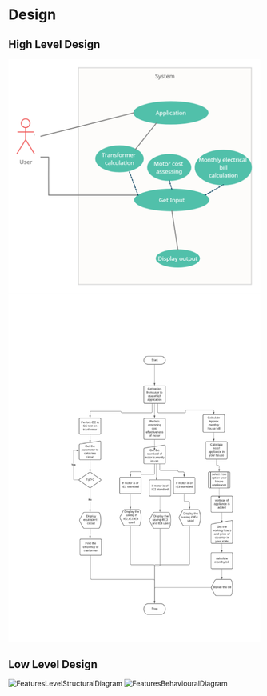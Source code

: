 # Design

## High Level Design 

![HighLevelStructuralDiagram](https://github.com/sarvesh-k/mini-project/blob/main/264169_miniproject-main/6_ImagesAndVideos/high%20level.png)
![HighLevelBehaviouralDiagram](https://github.com/sarvesh-k/mini-project/blob/main/264169_miniproject-main/6_ImagesAndVideos/image.png)

## Low Level Design 


![FeaturesLevelStructuralDiagram](https://github.com/Himanshu257170/stepin_miniproject/blob/main/6_ImagesAndVideos/low%20level%201.png)
![FeaturesBehaviouralDiagram](https://github.com/Himanshu257170/stepin_miniproject/blob/main/6_ImagesAndVideos/low%20level%202.png)
